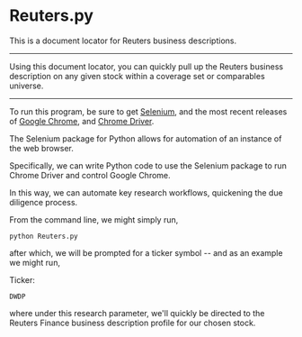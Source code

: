 # Reuters.py
This is a document locator for Reuters business descriptions.

-----------------------------------------------------------------------------------------------------------------
Using this document locator, you can quickly pull up the Reuters business description on any given stock
within a coverage set or comparables universe.

-----------------------------------------------------------------------------------------------------------------

To run this program, be sure to get [Selenium](https://www.seleniumhq.org/), and the most recent releases of [Google Chrome](https://www.google.com/chrome/?brand=CHBF&utm_source=bing&utm_medium=cpc&utm_campaign=1005992%20%7C%20Chrome%20Win10%20%7C%20DR%20%7C%20ESS01%20%7C%20NA%20%7C%20US%20%7C%20en%20%7C%20Desk%20%7C%20BING%20SEM%20%7C%20BKWS%20~%20Top%20KWDS%20-%20Exact&utm_term=google%20chrome&utm_content=Google%20Chrome%20-%20Exact&ds_kid=43700010220923516&gclid=CNupzfPj--ACFduGxQIdWPcHaA&gclsrc=ds),
and [Chrome Driver](https://chromedriver.storage.googleapis.com/index.html?path=2.46/).

The Selenium package for Python allows for automation of an instance of the web browser.

Specifically, we can write Python code to use the Selenium package to run Chrome Driver and control Google Chrome.

In this way, we can automate key research workflows, quickening the due diligence process.

From the command line, we might simply run,

```
python Reuters.py
```
after which, we will be prompted for a ticker symbol -- and as an example we might run,

Ticker:
```
DWDP
```
where under this research parameter, we'll quickly be directed to the Reuters Finance business
description profile for our chosen stock.
